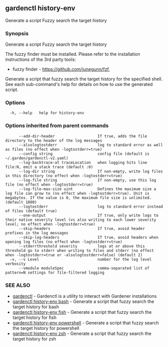 ## gardenctl history-env

Generate a script Fuzzy search the target history

### Synopsis

Generate a script Fuzzy search the target history
		
The fuzzy finder must be installed.
Please refer to the installation instructions of the 3rd party tools:
* fuzzy finder - https://github.com/junegunn/fzf,

Generate a script that fuzzy search the target history for the specified shell.
See each sub-command's help for details on how to use the generated script.
		


### Options

```
  -h, --help   help for history-env
```

### Options inherited from parent commands

```
      --add-dir-header                   If true, adds the file directory to the header of the log messages
      --alsologtostderr                  log to standard error as well as files (no effect when -logtostderr=true)
      --config string                    config file (default is ~/.garden/gardenctl-v2.yaml)
      --log-backtrace-at traceLocation   when logging hits line file:N, emit a stack trace (default :0)
      --log-dir string                   If non-empty, write log files in this directory (no effect when -logtostderr=true)
      --log-file string                  If non-empty, use this log file (no effect when -logtostderr=true)
      --log-file-max-size uint           Defines the maximum size a log file can grow to (no effect when -logtostderr=true). Unit is megabytes. If the value is 0, the maximum file size is unlimited. (default 1800)
      --logtostderr                      log to standard error instead of files (default true)
      --one-output                       If true, only write logs to their native severity level (vs also writing to each lower severity level; no effect when -logtostderr=true)
      --skip-headers                     If true, avoid header prefixes in the log messages
      --skip-log-headers                 If true, avoid headers when opening log files (no effect when -logtostderr=true)
      --stderrthreshold severity         logs at or above this threshold go to stderr when writing to files and stderr (no effect when -logtostderr=true or -alsologtostderr=false) (default 2)
  -v, --v Level                          number for the log level verbosity
      --vmodule moduleSpec               comma-separated list of pattern=N settings for file-filtered logging
```

### SEE ALSO

* [gardenctl](gardenctl.md)	 - Gardenctl is a utility to interact with Gardener installations
* [gardenctl history-env bash](gardenctl_history-env_bash.md)	 - Generate a script that fuzzy search the target history for bash
* [gardenctl history-env fish](gardenctl_history-env_fish.md)	 - Generate a script that fuzzy search the target history for fish
* [gardenctl history-env powershell](gardenctl_history-env_powershell.md)	 - Generate a script that fuzzy search the target history for powershell
* [gardenctl history-env zsh](gardenctl_history-env_zsh.md)	 - Generate a script that fuzzy search the target history for zsh

